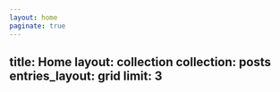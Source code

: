 ```yaml
---
layout: home
paginate: true
---
```

title: Home
layout: collection
collection: posts
entries_layout: grid
limit: 3
---
